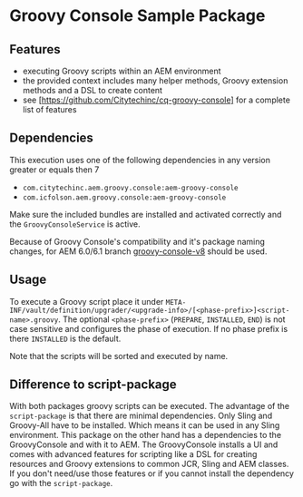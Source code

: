 # Groovy Console Sample Package

## Features

- executing Groovy scripts within an AEM environment
- the provided context includes many helper methods, Groovy extension methods and a DSL to create content
- see [https://github.com/Citytechinc/cq-groovy-console] for a complete list of features

## Dependencies

This execution uses one of the following dependencies in any version greater or equals then 7 

- `com.citytechinc.aem.groovy.console:aem-groovy-console`
- `com.icfolson.aem.groovy.console:aem-groovy-console`

Make sure the included bundles are installed and activated correctly and the `GroovyConsoleService` is active.

Because of Groovy Console's compatibility and it's package naming changes, for AEM 6.0/6.1 branch [groovy-console-v8](https://github.com/Netcentric/vault-upgrade-hook/tree/groovy-console-v8]groovy-console-v8) should be used.

## Usage

To execute a Groovy script place it under `META-INF/vault/definition/upgrader/<upgrade-info>/[<phase-prefix>]<script-name>.groovy`. The optional `<phase-prefix>` (`PREPARE`, `INSTALLED`, `END`) is not case sensitive and configures the phase of execution. If no phase prefix is there `INSTALLED` is the default. 

Note that the scripts will be sorted and executed by name.

## Difference to script-package

With both packages groovy scripts can be executed. The advantage of the `script-package` is that there are minimal dependencies. Only Sling and Groovy-All have to be installed. Which means it can be used in any Sling environment. This package on the other hand has a dependencies to the GroovyConsole and with it to AEM. The GroovyConsole installs a UI and comes with advanced features for scripting like a DSL for creating resources and Groovy extensions to common JCR, Sling and AEM classes. If you don't need/use those features or if you cannot install the dependency go with the `script-package`.